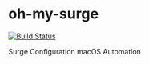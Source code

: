 # oh-my-surge
[![Build Status](https://travis-ci.org/jdk200/oh-my-surge.svg?branch=master)](https://travis-ci.org/jdk200/oh-my-surge)

Surge Configuration macOS Automation

